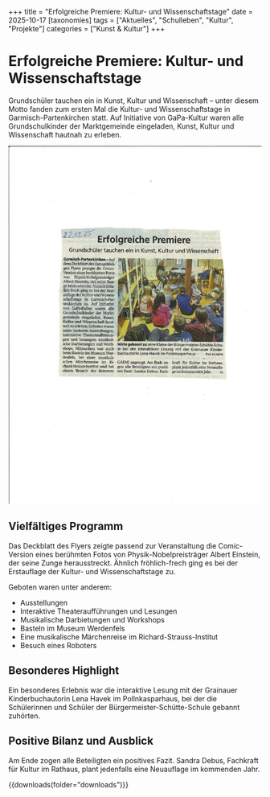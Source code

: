 +++
title = "Erfolgreiche Premiere: Kultur- und Wissenschaftstage"
date = 2025-10-17
[taxonomies]
tags = ["Aktuelles", "Schulleben", "Kultur", "Projekte"]
categories = ["Kunst & Kultur"]
+++

# Erfolgreiche Premiere: Kultur- und Wissenschaftstage

Grundschüler tauchen ein in Kunst, Kultur und Wissenschaft – unter diesem Motto fanden zum ersten Mal die Kultur- und Wissenschaftstage in Garmisch-Partenkirchen statt. Auf Initiative von GaPa-Kultur waren alle Grundschulkinder der Marktgemeinde eingeladen, Kunst, Kultur und Wissenschaft hautnah zu erleben.

![Kultur- und Wissenschaftstage](images/pdf.png)

<!-- more -->

## Vielfältiges Programm

Das Deckblatt des Flyers zeigte passend zur Veranstaltung die Comic-Version eines berühmten Fotos von Physik-Nobelpreisträger Albert Einstein, der seine Zunge herausstreckt. Ähnlich fröhlich-frech ging es bei der Erstauflage der Kultur- und Wissenschaftstage zu.

Geboten waren unter anderem:
- Ausstellungen
- Interaktive Theateraufführungen und Lesungen
- Musikalische Darbietungen und Workshops
- Basteln im Museum Werdenfels
- Eine musikalische Märchenreise im Richard-Strauss-Institut
- Besuch eines Roboters

## Besonderes Highlight

Ein besonderes Erlebnis war die interaktive Lesung mit der Grainauer Kinderbuchautorin Lena Havek im Pollnkasparhaus, bei der die Schülerinnen und Schüler der Bürgermeister-Schütte-Schule gebannt zuhörten.

## Positive Bilanz und Ausblick

Am Ende zogen alle Beteiligten ein positives Fazit. Sandra Debus, Fachkraft für Kultur im Rathaus, plant jedenfalls eine Neuauflage im kommenden Jahr.

{{downloads(folder="downloads")}}